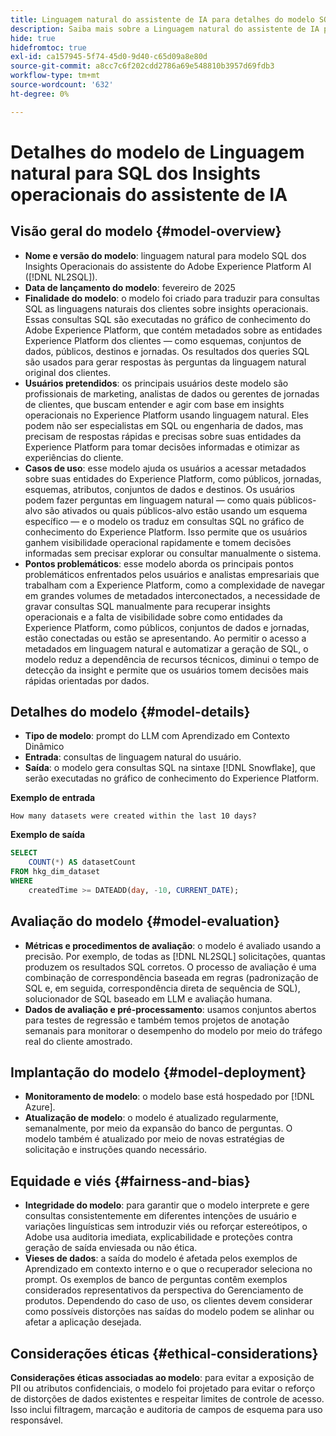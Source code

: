 ```yaml
---
title: Linguagem natural do assistente de IA para detalhes do modelo SQL
description: Saiba mais sobre a Linguagem natural do assistente de IA para o modelo de IA do SQL.
hide: true
hidefromtoc: true
exl-id: ca157945-5f74-45d0-9d40-c65d09a8e80d
source-git-commit: a8cc7c6f202cdd2786a69e548810b3957d69fdb3
workflow-type: tm+mt
source-wordcount: '632'
ht-degree: 0%

---
```


# Detalhes do modelo de Linguagem natural para SQL dos Insights operacionais do assistente de IA

## Visão geral do modelo {#model-overview}

* **Nome e versão do modelo**: linguagem natural para modelo SQL dos Insights Operacionais do assistente do Adobe Experience Platform AI ([!DNL NL2SQL]).
* **Data de lançamento do modelo**: fevereiro de 2025
* **Finalidade do modelo**: o modelo foi criado para traduzir para consultas SQL as linguagens naturais dos clientes sobre insights operacionais. Essas consultas SQL são executadas no gráfico de conhecimento do Adobe Experience Platform, que contém metadados sobre as entidades Experience Platform dos clientes — como esquemas, conjuntos de dados, públicos, destinos e jornadas. Os resultados dos queries SQL são usados para gerar respostas às perguntas da linguagem natural original dos clientes.
* **Usuários pretendidos**: os principais usuários deste modelo são profissionais de marketing, analistas de dados ou gerentes de jornadas de clientes, que buscam entender e agir com base em insights operacionais no Experience Platform usando linguagem natural. Eles podem não ser especialistas em SQL ou engenharia de dados, mas precisam de respostas rápidas e precisas sobre suas entidades da Experience Platform para tomar decisões informadas e otimizar as experiências do cliente.
* **Casos de uso**: esse modelo ajuda os usuários a acessar metadados sobre suas entidades do Experience Platform, como públicos, jornadas, esquemas, atributos, conjuntos de dados e destinos. Os usuários podem fazer perguntas em linguagem natural — como quais públicos-alvo são ativados ou quais públicos-alvo estão usando um esquema específico — e o modelo os traduz em consultas SQL no gráfico de conhecimento do Experience Platform. Isso permite que os usuários ganhem visibilidade operacional rapidamente e tomem decisões informadas sem precisar explorar ou consultar manualmente o sistema.
* **Pontos problemáticos**: esse modelo aborda os principais pontos problemáticos enfrentados pelos usuários e analistas empresariais que trabalham com a Experience Platform, como a complexidade de navegar em grandes volumes de metadados interconectados, a necessidade de gravar consultas SQL manualmente para recuperar insights operacionais e a falta de visibilidade sobre como entidades da Experience Platform, como públicos, conjuntos de dados e jornadas, estão conectadas ou estão se apresentando. Ao permitir o acesso a metadados em linguagem natural e automatizar a geração de SQL, o modelo reduz a dependência de recursos técnicos, diminui o tempo de detecção da insight e permite que os usuários tomem decisões mais rápidas orientadas por dados.

## Detalhes do modelo {#model-details}

* **Tipo de modelo**: prompt do LLM com Aprendizado em Contexto Dinâmico
* **Entrada**: consultas de linguagem natural do usuário.
* **Saída**: o modelo gera consultas SQL na sintaxe [!DNL Snowflake], que serão executadas no gráfico de conhecimento do Experience Platform.

**Exemplo de entrada**

```console
How many datasets were created within the last 10 days?
```

**Exemplo de saída**

```SQL
SELECT
    COUNT(*) AS datasetCount 
FROM hkg_dim_dataset 
WHERE
    createdTime >= DATEADD(day, -10, CURRENT_DATE);
```

## Avaliação do modelo {#model-evaluation}

* **Métricas e procedimentos de avaliação**: o modelo é avaliado usando a precisão. Por exemplo, de todas as [!DNL NL2SQL] solicitações, quantas produzem os resultados SQL corretos. O processo de avaliação é uma combinação de correspondência baseada em regras (padronização de SQL e, em seguida, correspondência direta de sequência de SQL), solucionador de SQL baseado em LLM e avaliação humana.
* **Dados de avaliação e pré-processamento**: usamos conjuntos abertos para testes de regressão e também temos projetos de anotação semanais para monitorar o desempenho do modelo por meio do tráfego real do cliente amostrado.

## Implantação do modelo {#model-deployment}

* **Monitoramento de modelo**: o modelo base está hospedado por [!DNL Azure].
* **Atualização de modelo**: o modelo é atualizado regularmente, semanalmente, por meio da expansão do banco de perguntas. O modelo também é atualizado por meio de novas estratégias de solicitação e instruções quando necessário.

## Equidade e viés {#fairness-and-bias}

* **Integridade do modelo**: para garantir que o modelo interprete e gere consultas consistentemente em diferentes intenções de usuário e variações linguísticas sem introduzir viés ou reforçar estereótipos, o Adobe usa auditoria imediata, explicabilidade e proteções contra geração de saída enviesada ou não ética.
* **Vieses de dados**: a saída do modelo é afetada pelos exemplos de Aprendizado em contexto interno e o que o recuperador seleciona no prompt. Os exemplos de banco de perguntas contêm exemplos considerados representativos da perspectiva do Gerenciamento de produtos. Dependendo do caso de uso, os clientes devem considerar como possíveis distorções nas saídas do modelo podem se alinhar ou afetar a aplicação desejada.

## Considerações éticas {#ethical-considerations}

**Considerações éticas associadas ao modelo**: para evitar a exposição de PII ou atributos confidenciais, o modelo foi projetado para evitar o reforço de distorções de dados existentes e respeitar limites de controle de acesso. Isso inclui filtragem, marcação e auditoria de campos de esquema para uso responsável.
